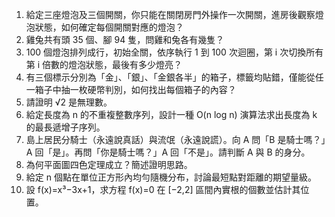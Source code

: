 1. 給定三座燈泡及三個開關，你只能在關閉房門外操作一次開關，進房後觀察燈泡狀態，如何確定每個開關對應的燈泡？
2. 雞兔共有頭 35 個、腳 94 隻，問雞和兔各有幾隻？
3. 100 個燈泡排列成行，初始全關，依序執行 1 到 100 次迴圈，第 i 次切換所有第 i 倍數的燈泡狀態，最後有多少燈亮？
4. 有三個標示分別為「金」、「銀」、「金銀各半」的箱子，標籤均貼錯，僅能從任一箱子中抽一枚硬幣判別，如何找出每個箱子的內容？
5. 請證明 √2 是無理數。
6. 給定長度為 n 的不重複整數序列，設計一種 O(n log n) 演算法求出長度為 k 的最長遞增子序列。
7. 島上居民分騎士（永遠說真話）與流氓（永遠說謊）。向 A 問「B 是騎士嗎？」A 回「是」。再問「你是騎士嗎？」A 回「不是」。請判斷 A 與 B 的身分。
8. 為何平面圖四色定理成立？簡述證明思路。
9. 給定 n 個點在單位正方形內均勻隨機分布，討論最短點對距離的期望量級。
10. 設 f(x)=x³−3x+1，求方程 f(x)=0 在 [−2,2] 區間內實根的個數並估計其位置。
